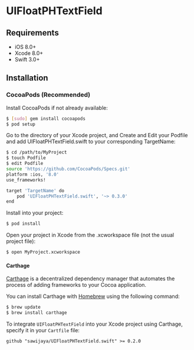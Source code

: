 # UIFloatPHTextField

## Requirements

- iOS 8.0+
- Xcode 8.0+
- Swift 3.0+

## Installation 

### CocoaPods (Recommended)

Install CocoaPods if not already available:
``` bash
$ [sudo] gem install cocoapods
$ pod setup
```

Go to the directory of your Xcode project, and Create and Edit your Podfile and add UIFloatPHTextField.swift to your corresponding TargetName:

``` bash
$ cd /path/to/MyProject
$ touch Podfile
$ edit Podfile
source 'https://github.com/CocoaPods/Specs.git'
platform :ios, '8.0'
use_frameworks!

target 'TargetName' do
    pod 'UIFloatPHTextField.swift', '~> 0.3.0'
end
```
Install into your project:

``` bash
$ pod install
```
Open your project in Xcode from the .xcworkspace file (not the usual project file):

``` bash
$ open MyProject.xcworkspace
```

#### Carthage

[Carthage](https://github.com/Carthage/Carthage) is a decentralized dependency manager that automates the process of adding frameworks to your Cocoa application.

You can install Carthage with [Homebrew](http://brew.sh/) using the following command:

```bash
$ brew update
$ brew install carthage
```

To integrate `UIFloatPHTextField` into your Xcode project using Carthage, specify it in your `Cartfile` file:

```
github "sawijaya/UIFloatPHTextField.swift" >= 0.2.0
```
